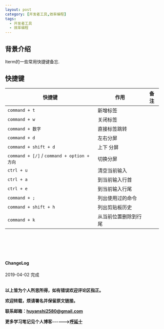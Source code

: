```yaml
---
layout: post
category: [开发者工具,效率编程]
tags:
  - 开发者工具
  - 效率编程
---
```



## 背景介绍

Iterm的一些常用快捷键备忘.



## 快捷键

快捷键 | 作用 | 备注 
--- | --- | ---
`command + t` | 新增标签
`command + w` | 关闭标签
`command + 数字` | 直接标签跳转
`command + d` | 左右分屏
`command + shift + d` | 上下 分屏
`command + [/]` / `command + option + 方向` | 切换分屏
`ctrl + u` | 清空当前输入
`ctrl + a` | 到当前输入行首
`ctrl + e` | 到当前输入行尾
`command + ;` | 列出使用过的命令
`command + shift + h` | 列出剪贴板历史
`command + k` | 从当前位置删除到行尾


<br>
<br>
<br>
<br>
<h4>ChangeLog</h4>
2019-04-02      完成
<br>
<br>


**以上皆为个人所思所得，如有错误欢迎评论区指正。**

**欢迎转载，烦请署名并保留原文链接。**

**联系邮箱：huyanshi2580@gmail.com**

**更多学习笔记见个人博客------><a href="{{ site.baseurl }}/">呼延十</a>**
